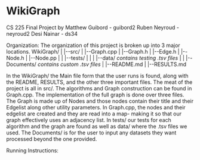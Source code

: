 # WikiGraph
CS 225 Final Project by
Matthew Guibord - guibord2
Ruben Neyroud - neyroud2
Desi Nainar - ds34

Organization:
The organization of this project is broken up into 3 major locations. 
WikiGraph/
|
|--src/
|   |--Graph.cpp
|   |--Graph.h
|   |--Edge.h
|   |--Node.h
|   |--Node.pp
|
|
|--tests/
|   |
|   |--data/ *contains testing .tsv files*
|
|
|--Documents/ *contains custom .tsv files*
|
|--README.md
|
|--RESULTS.md

In the WikiGraph/ the Main file form that the user runs is found, along with the README, RESULTS, and the other three important files. The meat of the project is all in src/. The algorithms and Graph construction can be found in Graph.cpp. The implementation of the full graph is done over three files. The Graph is made up of Nodes and those nodes contain their title and their Edgelist along other utility parameters. In Graph.cpp, the nodes and their edgelist are created and they are read into a map- making it so that our graph effectively uses an adjacency list. In tests/ our tests for each algorithm and the graph are found as well as data/ where the .tsv files we used. The Documents/ is for the user to input any datasets they want processed beyond the one provided.

Running Instructions:
